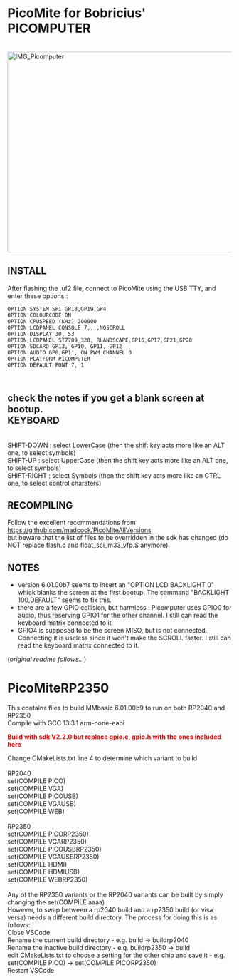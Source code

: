 # PicoMite for Bobricius' PICOMPUTER
<br>
<img width="600" height="450" alt="IMG_Picomputer" src="https://github.com/user-attachments/assets/1c327f12-428c-4841-b9d6-982cc56d3df3" /><br>

INSTALL
-------

After flashing the .uf2 file, connect to PicoMite using the USB TTY, and enter these options :
```
OPTION SYSTEM SPI GP18,GP19,GP4
OPTION COLOURCODE ON
OPTION CPUSPEED (KHz) 200000
OPTION LCDPANEL CONSOLE 7,,,,NOSCROLL
OPTION DISPLAY 30, 53
OPTION LCDPANEL ST7789_320, RLANDSCAPE,GP16,GP17,GP21,GP20
OPTION SDCARD GP13, GP10, GP11, GP12
OPTION AUDIO GP0,GP1', ON PWM CHANNEL 0
OPTION PLATFORM PICOMPUTER
OPTION DEFAULT FONT 7, 1
```
<br>check the notes if you get a blank screen at bootup.
<br>
KEYBOARD
--------
<br>SHIFT-DOWN : select LowerCase (then the shift key acts more like an ALT one, to select symbols)
<br>SHIFT-UP : select UpperCase (then the shift key acts more like an ALT one, to select symbols)
<br>SHIFT-RIGHT : select Symbols (then the shift key acts more like an CTRL one, to select control charaters)

RECOMPILING
-----------
Follow the excellent recommendations from https://github.com/madcock/PicoMiteAllVersions<br>
but beware that the list of files to be overridden in the sdk has changed (do NOT replace flash.c and float_sci_m33_vfp.S anymore).

NOTES
--------
- version 6.01.00b7 seems to insert an "OPTION LCD BACKLIGHT 0" whick blanks the screen at the first bootup. The command "BACKLIGHT 100,DEFAULT" seems to fix this.
- there are a few GPIO collision, but harmless : Picomputer uses GPIO0 for audio, thus reserving GPIO1 for the other channel. I still can read the keyboard matrix connected to it.
- GPIO4 is supposed to be the screen MISO, but is not connected. Connecting it is useless since it won't make the SCROLL faster. I still can read the keyboard matrix connected to it.


(_original readme follows..._)

# PicoMiteRP2350
This contains files to build MMbasic 6.01.00b9 to run on both RP2040 and RP2350<br>
Compile with GCC 13.3.1 arm-none-eabi<br>

<b style="color:red;"> Build with sdk V2.2.0 but replace gpio.c, gpio.h with the ones included here<br></b>

Change CMakeLists.txt line 4 to determine which variant to build<br>
<br>
RP2040<br>
set(COMPILE PICO)<br>
set(COMPILE VGA)<br>
set(COMPILE PICOUSB)<br>
set(COMPILE VGAUSB)<br>
set(COMPILE WEB)<br>
<br>
RP2350<br>
set(COMPILE PICORP2350)<br>
set(COMPILE VGARP2350)<br>
set(COMPILE PICOUSBRP2350)<br>
set(COMPILE VGAUSBRP2350)<br>
set(COMPILE HDMI)<br>
set(COMPILE HDMIUSB)<br>
set(COMPILE WEBRP2350)<br>
<br>
Any of the RP2350 variants or the RP2040 variants can be built by simply changing the set(COMPILE aaaa)<br>
However, to swap between a rp2040 build and a rp2350 build (or visa versa) needs a different build directory.
The process for doing this is as follows:<br>
Close VSCode<br>
Rename the current build directory - e.g. build -> buildrp2040<br>
Rename the inactive build directory - e.g. buildrp2350 -> build<br>
edit CMakeLists.txt to choose a setting for the other chip and save it - e.g.  set(COMPILE PICO) -> set(COMPILE PICORP2350)<br>
Restart VSCode<br>

